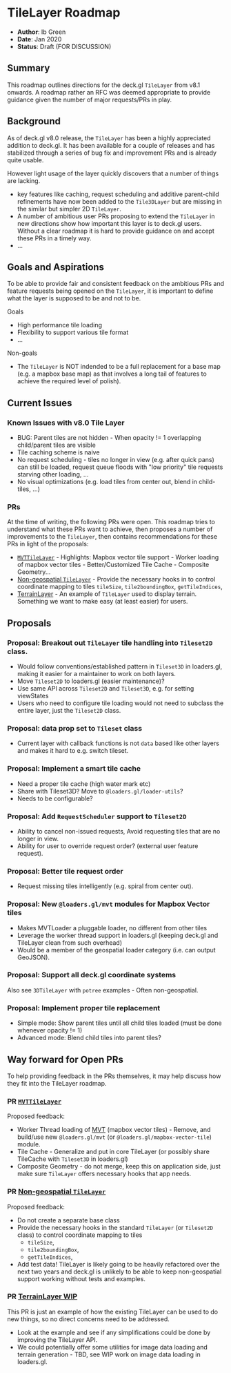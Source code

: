 # TileLayer Roadmap

* **Author**: Ib Green
* **Date**: Jan 2020
* **Status**: Draft (FOR DISCUSSION)

## Summary

This roadmap outlines directions for the deck.gl `TileLayer` from v8.1 onwards. A roadmap rather an RFC was deemed appropriate to provide guidance given the number of major requests/PRs in play.

## Background

As of deck.gl v8.0 release, the `TileLayer` has been a highly appreciated addition to deck.gl. It has been available for a couple of releases and has stabilized through a series of bug fix and improvement PRs and is already quite usable.

However light usage of the layer quickly discovers that a number of things are lacking.
- key features like caching, request scheduling and additive parent-child refinements have now been added to the `Tile3DLayer` but are missing in the similar but simpler 2D `TileLayer`.
- A number of ambitious user PRs proposing to extend the `TileLayer` in new directions show how important this layer is to deck.gl users. Without a clear roadmap it is hard to provide guidance on and accept these PRs in a timely way.
- ...


## Goals and Aspirations

To be able to provide fair and consistent feedback on the ambitious PRs and feature requests being opened on the `TileLayer`, it is important to define what the layer is supposed to be and not to be.

Goals
- High performance tile loading
- Flexibility to support various tile format
- ...

Non-goals
- The `TileLayer` is NOT indended to be a full replacement for a base map (e.g. a mapbox base map) as that involves a long tail of features to achieve the required level of polish).

## Current Issues

### Known Issues with v8.0 Tile Layer

- BUG: Parent tiles are not hidden - When opacity != 1 overlapping child/parent tiles are visible
- Tile caching scheme is naive
- No request scheduling - tiles no longer in view (e.g. after quick pans) can still be loaded, request queue floods with "low priority" tile requests starving other loading, ...
- No visual optimizations (e.g. load tiles from center out, blend in child-tiles, ...)


### PRs

At the time of writing, the following PRs were open. This roadmap tries to understand what these PRs want to achieve, then proposes a number of improvements to the `TileLayer`, then contains recommendations for these PRs in light of the proposals:

- [`MVTTileLayer`](https://github.com/uber/deck.gl/pull/3935) - Highlights: Mapbox vector tile support - Worker loading of mapbox vector tiles - Better/Customized Tile Cache - Composite Geometry...
- [Non-geospatial `TileLayer`](https://github.com/uber/deck.gl/pull/4117) - Provide the necessary hooks in to control coordinate mapping to tiles  `tileSize`, `tile2boundingBox`, `getTileIndices`,
- [TerrainLayer](https://github.com/uber/deck.gl/pull/3984) - An example of `TileLayer` used to display terrain. Something we want to make easy (at least easier) for users.

## Proposals

### Proposal: Breakout out `TileLayer` tile handling into `Tileset2D` class.

- Would follow conventions/established pattern in `Tileset3D` in loaders.gl, making it easier for a maintainer to work on both layers.
- Move `Tileset2D` to loaders.gl (easier maintenance)?
- Use same API across `Tileset2D` and `Tileset3D`, e.g. for setting viewStates
- Users who need to configure tile loading would not need to subclass the entire layer, just the `Tileset2D` class.

### Proposal: data prop set to `Tileset` class

- Current layer with callback functions is not `data` based like other layers and makes it hard to e.g. switch tileset.

### Proposal: Implement a smart tile cache

- Need a proper tile cache (high water mark etc)
- Share with Tileset3D? Move to `@loaders.gl/loader-utils`?
- Needs to be configurable?

### Proposal: Add `RequestScheduler` support to `Tileset2D`

- Ability to cancel non-issued requests, Avoid requesting tiles that are no longer in view.
- Ability for user to override request order? (external user feature request).

### Proposal: Better tile request order

- Request missing tiles intelligently (e.g. spiral from center out).

### Proposal: New `@loaders.gl/mvt` modules for Mapbox Vector tiles

- Makes MVTLoader a pluggable loader, no different from other tiles
- Leverage the worker thread support in loaders.gl (keeping deck.gl and TileLayer clean from such overhead)
- Would be a member of the geospatial loader category (i.e. can output GeoJSON).

### Proposal: Support all deck.gl coordinate systems

Also see `3DTileLayer` with `potree` examples - Often non-geospatial.

### Proposal: Implement proper tile replacement

- Simple mode: Show parent tiles until all child tiles loaded (must be done whenever opacity != 1)
- Advanced mode: Blend child tiles into parent tiles?

## Way forward for Open PRs

To help providing feedback in the PRs themselves, it may help discuss how they fit into the TileLayer roadmap.

### PR [`MVTTileLayer`](https://github.com/uber/deck.gl/pull/3935)

Proposed feedback:
- Worker Thread loading of [MVT](https://github.com/mapbox/vector-tile-js) (mapbox vector tiles) - Remove, and build/use new `@loaders.gl/mvt` (or `@loaders.gl/mapbox-vector-tile`) module.
- Tile Cache - Generalize and put in core TileLayer (or possibly share TileCache with `Tileset3D` in loaders.gl)
- Composite Geometry - do not merge, keep this on application side, just make sure `TileLayer` offers necessary hooks that app needs.

### PR [Non-geospatial `TileLayer`](https://github.com/uber/deck.gl/pull/4117)

Proposed feedback:
- Do not create a separate base class
- Provide the necessary hooks in the standard `TileLayer` (or `Tileset2D` class) to control coordinate mapping to tiles
   - `tileSize`,
   - `tile2boundingBox`,
   - `getTileIndices`,
- Add test data! TileLayer is likely going to be heavily refactored over the next two years and deck.gl is unlikely to be able to keep non-geospatial support working without tests and examples.

### PR [TerrainLayer WIP](https://github.com/uber/deck.gl/pull/3984)

This PR is just an example of how the existing TileLayer can be used to do new things, so no direct concerns need to be addressed.
- Look at the example and see if any simplifications could be done by improving the TileLayer API.
- We could potentially offer some utilities for image data loading and terrain generation - TBD, see WIP work on image data loading in loaders.gl.
